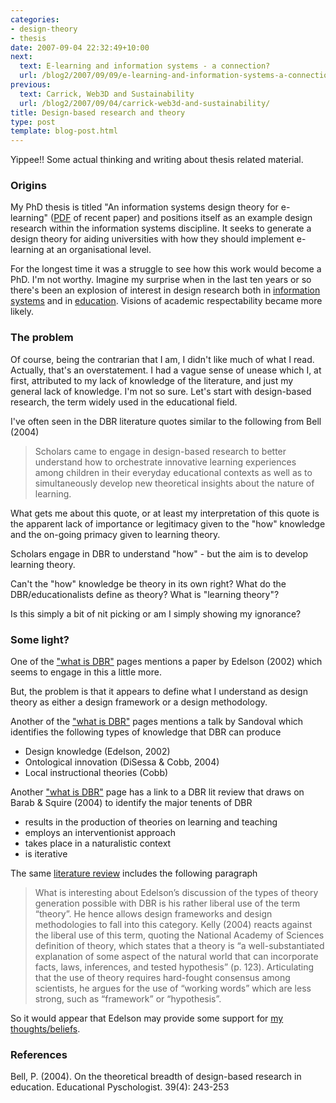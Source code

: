 ```yaml
---
categories:
- design-theory
- thesis
date: 2007-09-04 22:32:49+10:00
next:
  text: E-learning and information systems - a connection?
  url: /blog2/2007/09/09/e-learning-and-information-systems-a-connection/
previous:
  text: Carrick, Web3D and Sustainability
  url: /blog2/2007/09/04/carrick-web3d-and-sustainability/
title: Design-based research and theory
type: post
template: blog-post.html
---
```

Yippee!! Some actual thinking and writing about thesis related material.

### Origins

My PhD thesis is titled "An information systems design theory for e-learning" ([PDF](http://cq-pan.cqu.edu.au/david-jones/Publications/Papers_and_Books/formulation.pdf) of recent paper) and positions itself as an example design research within the information systems discipline. It seeks to generate a design theory for aiding universities with how they should implement e-learning at an organisational level.

For the longest time it was a struggle to see how this work would become a PhD. I'm not worthy. Imagine my surprise when in the last ten years or so there's been an explosion of interest in design research both in [information systems](http://www.isworld.org/Researchdesign/drisISworld.htm) and in [education](http://edutechwiki.unige.ch/en/Design-based_research). Visions of academic respectability became more likely.

### The problem

Of course, being the contrarian that I am, I didn't like much of what I read. Actually, that's an overstatement. I had a vague sense of unease which I, at first, attributed to my lack of knowledge of the literature, and just my general lack of knowledge. I'm not so sure. Let's start with design-based research, the term widely used in the educational field.

I've often seen in the DBR literature quotes similar to the following from Bell (2004)

> Scholars came to engage in design-based research to better understand how to orchestrate innovative learning experiences among children in their everyday educational contexts as well as to simultaneously develop new theoretical insights about the nature of learning.

What gets me about this quote, or at least my interpretation of this quote is the apparent lack of importance or legitimacy given to the "how" knowledge and the on-going primacy given to learning theory.

Scholars engage in DBR to understand "how" - but the aim is to develop learning theory.

Can't the "how" knowledge be theory in its own right? What do the DBR/educationalists define as theory? What is "learning theory"?

Is this simply a bit of nit picking or am I simply showing my ignorance?

### Some light?

One of the ["what is DBR"](http://projects.coe.uga.edu/dbr/explain01.htm) pages mentions a paper by Edelson (2002) which seems to engage in this a little more.

But, the problem is that it appears to define what I understand as design theory as either a design framework or a design methodology.

Another of the ["what is DBR"](http://edutechwiki.unige.ch/en/Design-based_research) pages mentions a talk by Sandoval which identifies the following types of knowledge that DBR can produce

- Design knowledge (Edelson, 2002)
- Ontological innovation (DiSessa & Cobb, 2004)
- Local instructional theories (Cobb)

Another ["what is DBR"](http://cider.athabascau.ca/CIDERSIGs/DesignBasedSIG/) page has a link to a DBR lit review that draws on Barab & Squire (2004) to identify the major tenents of DBR

- results in the production of theories on learning and teaching
- employs an interventionist approach
- takes place in a naturalistic context
- is iterative

The same [literature review](http://anthony.thinkingprojects.org/wp-content/dbr.doc) includes the following paragraph

> What is interesting about Edelson’s discussion of the types of theory generation possible with DBR is his rather liberal use of the term “theory”. He hence allows design frameworks and design methodologies to fall into this category. Kelly (2004) reacts against the liberal use of this term, quoting the National Academy of Sciences definition of theory, which states that a theory is “a well-substantiated explanation of some aspect of the natural world that can incorporate facts, laws, inferences, and tested hypothesis” (p. 123). Articulating that the use of theory requires hard-fought consensus among scientists, he argues for the use of “working words” which are less strong, such as “framework” or “hypothesis”.

So it would appear that Edelson may provide some support for [my thoughts/beliefs](http://jais.aisnet.org/articles/default.asp?vol=8&art=19).

### References

Bell, P. (2004). On the theoretical breadth of design-based research in education. Educational Pyschologist. 39(4): 243-253